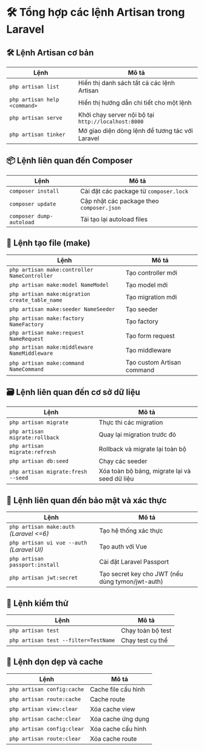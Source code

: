 # 🛠 Tổng hợp các lệnh Artisan trong Laravel

## 🛠 Lệnh Artisan cơ bản
| Lệnh | Mô tả |
|------|------|
| `php artisan list` | Hiển thị danh sách tất cả các lệnh Artisan |
| `php artisan help <command>` | Hiển thị hướng dẫn chi tiết cho một lệnh |
| `php artisan serve` | Khởi chạy server nội bộ tại `http://localhost:8000` |
| `php artisan tinker` | Mở giao diện dòng lệnh để tương tác với Laravel |

## 📦 Lệnh liên quan đến Composer
| Lệnh | Mô tả |
|------|------|
| `composer install` | Cài đặt các package từ `composer.lock` |
| `composer update` | Cập nhật các package theo `composer.json` |
| `composer dump-autoload` | Tái tạo lại autoload files |

## 🧱 Lệnh tạo file (make)
| Lệnh | Mô tả |
|------|------|
| `php artisan make:controller NameController` | Tạo controller mới |
| `php artisan make:model NameModel` | Tạo model mới |
| `php artisan make:migration create_table_name` | Tạo migration mới |
| `php artisan make:seeder NameSeeder` | Tạo seeder |
| `php artisan make:factory NameFactory` | Tạo factory |
| `php artisan make:request NameRequest` | Tạo form request |
| `php artisan make:middleware NameMiddleware` | Tạo middleware |
| `php artisan make:command NameCommand` | Tạo custom Artisan command |

## 🗃 Lệnh liên quan đến cơ sở dữ liệu
| Lệnh | Mô tả |
|------|------|
| `php artisan migrate` | Thực thi các migration |
| `php artisan migrate:rollback` | Quay lại migration trước đó |
| `php artisan migrate:refresh` | Rollback và migrate lại toàn bộ |
| `php artisan db:seed` | Chạy các seeder |
| `php artisan migrate:fresh --seed` | Xóa toàn bộ bảng, migrate lại và seed dữ liệu |

## 🔐 Lệnh liên quan đến bảo mật và xác thực
| Lệnh | Mô tả |
|------|------|
| `php artisan make:auth` *(Laravel <=6)* | Tạo hệ thống xác thực |
| `php artisan ui vue --auth` *(Laravel UI)* | Tạo auth với Vue |
| `php artisan passport:install` | Cài đặt Laravel Passport |
| `php artisan jwt:secret` | Tạo secret key cho JWT (nếu dùng tymon/jwt-auth) |

## 🧪 Lệnh kiểm thử
| Lệnh | Mô tả |
|------|------|
| `php artisan test` | Chạy toàn bộ test |
| `php artisan test --filter=TestName` | Chạy test cụ thể |

## 🧹 Lệnh dọn dẹp và cache
| Lệnh | Mô tả |
|------|------|
| `php artisan config:cache` | Cache file cấu hình |
| `php artisan route:cache` | Cache route |
| `php artisan view:clear` | Xóa cache view |
| `php artisan cache:clear` | Xóa cache ứng dụng |
| `php artisan config:clear` | Xóa cache cấu hình |
| `php artisan route:clear` | Xóa cache route |
